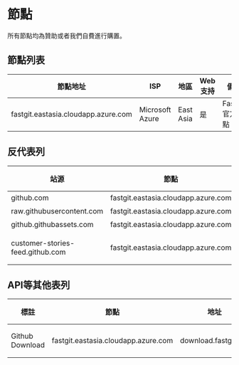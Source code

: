 # 節點

所有節點均為贊助或者我們自費進行購置。

## 節點列表

| 節點地址 | ISP | 地區 | Web支持 | 備註 |
| ------- | --- | ---- | ------- | --- |
| fastgit.eastasia.cloudapp.azure.com | Microsoft Azure | East Asia | 是 | FastGit 官方節點 |

## 反代表列

| 站源 | 節點 | 地址 | 緩存 |
| ---- | --- | ---- | ---- |
| github.com | fastgit.eastasia.cloudapp.azure.com | hub.fastgit.org | 無 |
| raw.githubusercontent.com | fastgit.eastasia.cloudapp.azure.com | raw.fastgit.org | 無 |
| github.githubassets.com | fastgit.eastasia.cloudapp.azure.com | assets.fastgit.org | 無 |
| customer-stories-feed.github.com | fastgit.eastasia.cloudapp.azure.com | customer-stories-feed.fastgit.org | 60 分鐘 |

## API等其他表列

| 標註 | 節點 | 地址 | 緩存 |
| ---- | --- | ---- | ---- |
| Github Download | fastgit.eastasia.cloudapp.azure.com | download.fastgit.org | 480 分鐘 |
